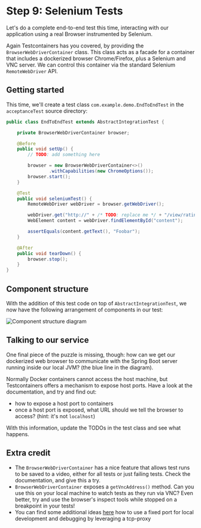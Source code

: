 # Step 9: Selenium Tests

Let's do a complete end-to-end test this time, interacting with our application using a real Browser instrumented by Selenium.

Again Testcontainers has you covered, by providing the `BrowserWebDriverContainer` class. This class acts as a facade for a  container that includes a dockerized browser Chrome/Firefox, plus a Selenium and VNC server. 
We can control this container via the standard Selenium `RemoteWebDriver` API.

## Getting started

This time, we'll create a test class `com.example.demo.EndToEndTest` in the `acceptanceTest` source directory:


```java
public class EndToEndTest extends AbstractIntegrationTest {

    private BrowserWebDriverContainer browser;

    @Before
    public void setUp() {
        // TODO: add something here

        browser = new BrowserWebDriverContainer<>()
                .withCapabilities(new ChromeOptions());
        browser.start();
    }

    @Test
    public void seleniumTest() {
        RemoteWebDriver webDriver = browser.getWebDriver();

        webDriver.get("http://" + /* TODO: replace me */ + "/view/ratings/");
        WebElement content = webDriver.findElementById("content");

        assertEquals(content.getText(), "Foobar");
    }

    @After
    public void tearDown() {
        browser.stop();
    }
}
```

## Component structure

With the addition of this test code on top of `AbstractIntegrationTest`, we now have the following arrangement of components in our test:


![Component structure diagram](https://kroki.io/graphviz/svg/eNp9UU1rAkEMvfdXhL1WD_VaVBBBUISitheRMjvGdXA6kSTbHor_vbt1dUddzW1e8j6SWbuMzX4LI_h9gqIkT4-A9bko8udL1SjLmxR9Nxl_TJPXM5jM9-xCBgMihTnyt7MYt8fvwSkoikoFH5qdOrdOi4JlKahxAVlgSHaHDDUS-byRaMYoNTIxm52pnzNcO4ljo8fg8q_nAdOPxLIXMRvXg3bvyvDuWJTi7kwU7eJcZe9RTlhWdyohJp-sTkYPOP-aTUGWljxxN_U5tk4f0D9L3uZq1DjyRA2rFNTDH-PTt5w=)
<!--
Regenerate if necessary at https://kroki.io/
Source:

digraph G {
    subgraph cluster_1 {
        label="JVM";
        "Spring Boot Service";
        "JUnit tests";
    }
    subgraph cluster_2 {
        label="Testcontainers Docker containers";
        Postgres;
        Kafka;
        Redis;
        "Selenium+Browser container";
    }
    "Spring Boot Service" -> Postgres;
    "Spring Boot Service" -> Kafka;
    "Spring Boot Service" -> Redis;
    "JUnit tests" -> "Selenium+Browser container" [label="control"];
    "Selenium+Browser container" -> "Spring Boot Service" [color=blue, label="?"];
    "JUnit tests" -> "Spring Boot Service" [label=starts];
}
-->

## Talking to our service

One final piece of the puzzle is missing, though: how can we get our dockerized web browser to communicate with the Spring Boot server running inside our local JVM? (the blue line in the diagram).

Normally Docker containers cannot access the host machine, but Testcontainers offers a mechanism to expose host ports.
Have a look at the documentation, and try and find out:

* how to expose a host port to containers
* once a host port is exposed, what URL should we tell the browser to access? (hint: it's not `localhost`)

With this information, update the TODOs in the test class and see what happens.

## Extra credit

* The `BrowserWebDriverContainer` has a nice feature that allows test runs to be saved to a video, either for all tests or just failing tests. Check the documentation, and give this a try.
* `BrowserWebDriverContainer` exposes a `getVncAddress()` method. Can you use this on your local machine to watch tests as they run via VNC? Even better, try and use the browser's inspect tools while stopped on a breakpoint in your tests!
* You can find some additional ideas [here](https://bsideup.github.io/posts/debugging_containers/) how to use a fixed port for local development and debugging by leveraging a tcp-proxy
